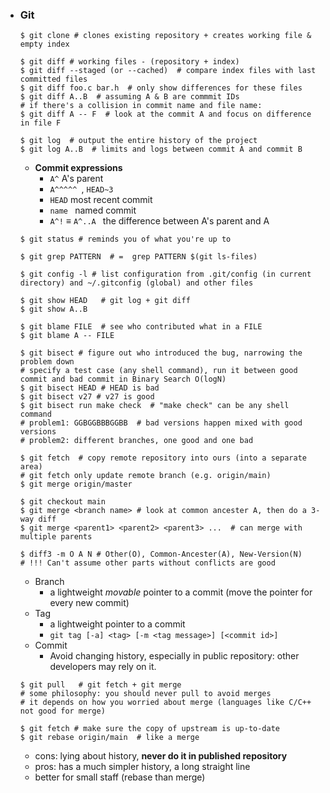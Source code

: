 * ### Git

  ```shell
  $ git clone # clones existing repository + creates working file & empty index
  ```

  ```shell
  $ git diff # working files - (repository + index)
  $ git diff --staged (or --cached)  # compare index files with last committed files
  $ git diff foo.c bar.h  # only show differences for these files
  $ git diff A..B  # assuming A & B are commmit IDs
  # if there's a collision in commit name and file name:
  $ git diff A -- F  # look at the commit A and focus on difference in file F
  ```

  ```shell
  $ git log  # output the entire history of the project
  $ git log A..B  # limits and logs between commit A and commit B
  ```

  - **Commit expressions**
    - `A^`   A's parent
    - `A^^^^^ `, `HEAD~3`
    - `HEAD`   most recent commit
    - `name `   named commit
    - `A^!`    $\equiv$  `A^..A ` the difference between A's parent and A

  ```shell
  $ git status # reminds you of what you're up to
  ```

  ```shell
  $ git grep PATTERN  # =  grep PATTERN $(git ls-files)
  ```

  ```shell
  $ git config -l # list configuration from .git/config (in current directory) and ~/.gitconfig (global) and other files
  ```

  ```shell
  $ git show HEAD   # git log + git diff
  $ git show A..B  
  ```

  ```shell
  $ git blame FILE  # see who contributed what in a FILE
  $ git blame A -- FILE
  ```

  ```shell
  $ git bisect # figure out who introduced the bug, narrowing the problem down
  # specify a test case (any shell command), run it between good commit and bad commit in Binary Search O(logN)
  $ git bisect HEAD # HEAD is bad
  $ git bisect v27 # v27 is good
  $ git bisect run make check  # "make check" can be any shell command
  # problem1: GGBGGBBBGGBB  # bad versions happen mixed with good versions
  # problem2: different branches, one good and one bad
  ```

  ```shell
  $ git fetch  # copy remote repository into ours (into a separate area)
  # git fetch only update remote branch (e.g. origin/main)
  $ git merge origin/master  
  
  $ git checkout main
  $ git merge <branch name> # look at common ancester A, then do a 3-way diff
  $ git merge <parent1> <parent2> <parent3> ...  # can merge with multiple parents
  ```

  ```shell
  $ diff3 -m O A N # Other(O), Common-Ancester(A), New-Version(N)
  # !!! Can't assume other parts without conflicts are good
  ```

  - Branch
    - a lightweight *movable* pointer to a commit (move the pointer for every new commit)
  - Tag
    - a lightweight pointer to a commit
    - `git tag [-a] <tag> [-m <tag message>] [<commit id>]`
  - Commit
    - Avoid changing history, especially in public repository: other developers may rely on it. 
    

  ```shell
  $ git pull   # git fetch + git merge
  # some philosophy: you should never pull to avoid merges
  # it depends on how you worried about merge (languages like C/C++ not good for merge)
  ```

  ```shell
  $ git fetch # make sure the copy of upstream is up-to-date
  $ git rebase origin/main  # like a merge
  ```

  - cons: lying about history, **never do it in published repository**
  - pros: has a much simpler history, a long straight line
  - better for small staff (rebase than merge)
